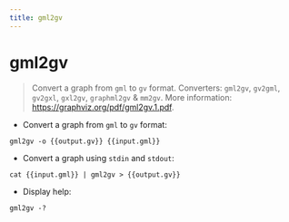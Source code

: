 ```yaml
---
title: gml2gv
---
```

# gml2gv

> Convert a graph from `gml` to `gv` format.
> Converters: `gml2gv`, `gv2gml`, `gv2gxl`, `gxl2gv`, `graphml2gv` & `mm2gv`.
> More information: <https://graphviz.org/pdf/gml2gv.1.pdf>.

- Convert a graph from `gml` to `gv` format:

`gml2gv -o {{output.gv}} {{input.gml}}`

- Convert a graph using `stdin` and `stdout`:

`cat {{input.gml}} | gml2gv > {{output.gv}}`

- Display help:

`gml2gv -?`
